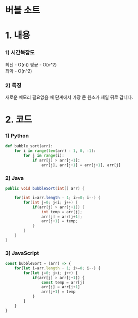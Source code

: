 #  버블 소트

# 1. 내용
### 1) 시간복잡도
최선 - O(n))
평균 - O(n^2)    
최악 - O(n^2)

### 2) 특징
새로운 메모리 필요없음
매 단계에서 가장 큰 원소가 제일 뒤로 갑니다.
# 2. 코드
### 1) Python
```python
def bubble_sort(arr):
    for i in range(len(arr) - 1, 0, -1):
        for j in range(i):
            if arr[j] > arr[j+1]:
                arr[j], arr[j+1] = arr[j+1], arr[j]
```

### 2) Java
```java
public void bubbleSort(int[] arr) {

    for(int i=arr.length - 1; i>=0; i--) {
        for(int j=0; j<i; j++) {
            if(arr[j] > arr[j+1]) {
                int temp = arr[j];
                arr[j] = arr[j+1];
                arr[j+1] = temp;
            }
        }
    }
}
```

### 3) JavaScript
```js
const bubbleSort = (arr) => {
    for(let i=arr.length - 1; i>=0; i--) {
        for(let j=0; j<i; j++) {
            if(arr[j] > arr[j+1]) {
                const temp = arr[j]
                arr[j] = arr[j+1]
                arr[j+1] = temp
            }
        }
    }
}
```